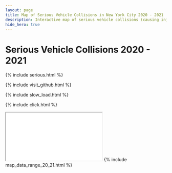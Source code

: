 ```yaml
---
layout: page
title: Map of Serious Vehicle Collisions in New York City 2020 - 2021
description: Interactive map of serious vehicle collisions (causing injuries or fatalities) in New York City (NYC) 2020 - 2021
hide_hero: true
---
```

# Serious Vehicle Collisions 2020 - 2021
{% include serious.html %}

{% include visit_github.html %}

{% include slow_load.html %}

{% include click.html %}
<iframe src="serious_map_20_21.html" title="Marker cluster map of serious collisions during 2020 and 2021 in New York City"></iframe>
{% include map_data_range_20_21.html %}
